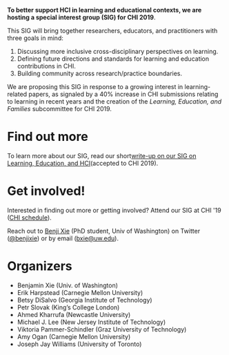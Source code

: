 **To better support HCI in learning and educational contexts, we are hosting a special interest group (SIG) for CHI 2019**. 

This SIG will bring together researchers, educators, and practitioners with three goals in mind: 
1. Discussing more inclusive cross-disciplinary perspectives on learning.
2. Defining future directions and standards for learning and education contributions in CHI.
3. Building community across research/practice boundaries.

We are proposing this SIG in response to a growing interest in learning-related papers, as signaled by a 40% increase in CHI submissions relating to learning in recent years and the creation of the _Learning, Education, and Families_ subcommittee for CHI 2019.

# Find out more

To learn more about our SIG, read our short[write-up on our SIG on Learning, Education, and HCI](http://benjixie.com/wp-content/uploads/2019chi.pdf)(accepted to CHI 2019).

# Get involved!

Interested in finding out more or getting involved? Attend our SIG at CHI '19 ([CHI schedule](https://chi2019.acm.org/for-attendees/full-schedule-of-events/)).

Reach out to [Benji Xie](http://benjixie.com) (PhD student, Univ of Washington) on Twitter ([@benjixie](https://twitter.com/benjixie)) or by email (bxie@uw.edu).

# Organizers
- Benjamin Xie (Univ. of Washington)
- Erik Harpstead (Carnegie Mellon University)
- Betsy DiSalvo (Georgia Institute of Technology)
- Petr Slovak (King’s College London)
- Ahmed Kharrufa (Newcastle University)
- Michael J. Lee (New Jersey Institute of Technology)
- Viktoria Pammer-Schindler (Graz University of Technology)
- Amy Ogan (Carnegie Mellon University)
- Joseph Jay Williams (University of Toronto)